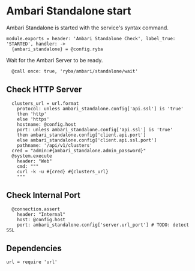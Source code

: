 
# Ambari Standalone start

Ambari Standalone is started with the service's syntax command.

    module.exports = header: 'Ambari Standalone Check', label_true: 'STARTED', handler: ->
      {ambari_standalone} = @config.ryba

Wait for the Ambari Server to be ready.

      @call once: true, 'ryba/ambari/standalone/wait'

## Check HTTP Server

      clusters_url = url.format
        protocol: unless ambari_standalone.config['api.ssl'] is 'true'
        then 'http'
        else 'https'
        hostname: @config.host
        port: unless ambari_standalone.config['api.ssl'] is 'true'
        then ambari_standalone.config['client.api.port']
        else ambari_standalone.config['client.api.ssl.port']
        pathname: '/api/v1/clusters'
      cred = "admin:#{ambari_standalone.admin_password}"
      @system.execute
        header: "Web"
        cmd: """
        curl -k -u #{cred} #{clusters_url}
        """

## Check Internal Port

      @connection.assert
        header: "Internal"
        host: @config.host
        port: ambari_standalone.config['server.url_port'] # TODO: detect SSL
        
## Dependencies

    url = require 'url'
